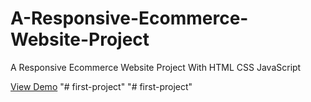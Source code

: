 # A-Responsive-Ecommerce-Website-Project
A Responsive Ecommerce Website Project With HTML CSS JavaScript

[View Demo](https://billalben.github.io/evara-ecommerce/)
"# first-project" 
"# first-project" 
